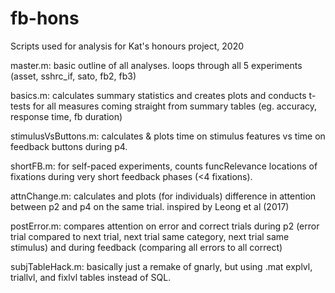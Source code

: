 # fb-hons
Scripts used for analysis for Kat's honours project, 2020


master.m: basic outline of all analyses. loops through all 5 experiments (asset, sshrc_if, sato, fb2, fb3)

basics.m: calculates summary statistics and creates plots and conducts t-tests for all measures coming straight from summary tables (eg. accuracy, response time, fb duration)

stimulusVsButtons.m: calculates & plots time on stimulus features vs time on feedback buttons during p4.

shortFB.m: for self-paced experiments, counts funcRelevance locations of fixations during very short feedback phases (<4 fixations).

attnChange.m: calculates and plots (for individuals) difference in attention between p2 and p4 on the same trial. inspired by Leong et al (2017)

postError.m: compares attention on error and correct trials during p2 (error trial compared to next trial, next trial same category, next trial same stimulus) and during feedback (comparing all errors to all correct)

subjTableHack.m: basically just a remake of gnarly, but using .mat explvl, triallvl, and fixlvl tables instead of SQL. 
